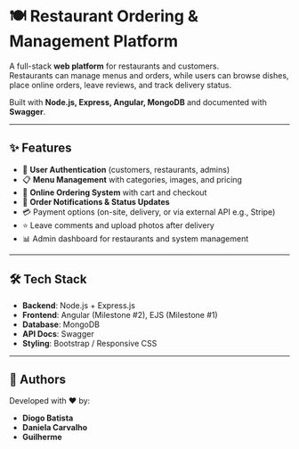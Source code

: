 # 🍽️ Restaurant Ordering & Management Platform

A full-stack **web platform** for restaurants and customers.  
Restaurants can manage menus and orders, while users can browse dishes, place online orders, leave reviews, and track delivery status.  

Built with **Node.js, Express, Angular, MongoDB** and documented with **Swagger**.  

---

## ✨ Features
- 👤 **User Authentication** (customers, restaurants, admins)  
- 📋 **Menu Management** with categories, images, and pricing  
- 🛒 **Online Ordering System** with cart and checkout  
- 🔔 **Order Notifications & Status Updates**  
- 💳 Payment options (on-site, delivery, or via external API e.g., Stripe)  
- ⭐ Leave comments and upload photos after delivery  
- 📊 Admin dashboard for restaurants and system management  

---

## 🛠️ Tech Stack
- **Backend**: Node.js + Express.js  
- **Frontend**: Angular (Milestone #2), EJS (Milestone #1)  
- **Database**: MongoDB  
- **API Docs**: Swagger  
- **Styling**: Bootstrap / Responsive CSS  

---

## 👥 Authors
Developed with ❤️ by:  

- **Diogo Batista**  
- **Daniela Carvalho**
- **Guilherme**
